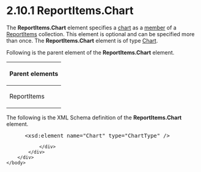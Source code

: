 <html dir="LTR" xmlns:mshelp="http://msdn.microsoft.com/mshelp" xmlns:ddue="http://ddue.schemas.microsoft.com/authoring/2003/5" xmlns:xlink="http://www.w3.org/1999/xlink" xmlns:tool="http://www.microsoft.com/tooltip">
    <head>
        <meta http-equiv="Content-Type" content="text/html; CHARSET=utf-8"></meta>
        <meta name="save" content="history"></meta>
        <title>2.10.1 ReportItems.Chart</title>
        <xml>
            <mshelp:toctitle title="2.10.1 ReportItems.Chart"></mshelp:toctitle>
            <mshelp:rltitle title="[MS-RDL]: ReportItems.Chart"></mshelp:rltitle>
            <mshelp:keyword index="A" term="0983164d-6776-4673-9d7c-270779f26941"></mshelp:keyword>
            <mshelp:attr name="DCSext.ContentType" value="open specification"></mshelp:attr>
            <mshelp:attr name="AssetID" value="0983164d-6776-4673-9d7c-270779f26941"></mshelp:attr>
            <mshelp:attr name="TopicType" value="kbRef"></mshelp:attr>
            <mshelp:attr name="DCSext.Title" value="[MS-RDL]: ReportItems.Chart" />
        </xml>
    </head>
    <body>
        <div id="header">
            <h1 class="heading">2.10.1 ReportItems.Chart</h1>
        </div>
        <div id="mainSection">
            <div id="mainBody">
                <div id="allHistory" class="saveHistory"></div>
                <div id="sectionSection0" class="section" name="collapseableSection">
                    

<p>The <b>ReportItems.Chart</b> element specifies a <a href="b2482b3f-74ab-4ca8-a9e5-c07955011743.html#gt_8e07039d-d1d3-4336-a478-f35e8cacc26c">chart</a> as a <a href="b2482b3f-74ab-4ca8-a9e5-c07955011743.html#gt_5d78ca78-a9b1-4791-8126-bf9494304b11">member</a> of a <a href="c5fef915-e842-43b4-91f9-56af4eb15be0.html">ReportItems</a> collection.
This element is optional and can be specified more than once. The <b>ReportItems.Chart</b>
element is of type <a href="b0ab5524-7eb2-47a7-a4d3-230f5c8c5526.html">Chart</a>.</p>

<p>Following is the parent element of the <b>ReportItems.Chart</b>
element.</p>

<table>
 <thead>
  <tr>
   <th>
   <p>Parent elements</p>
   </th>
  </tr>
 </thead>
 <tr>
  <td>
  <p>ReportItems</p>
  </td>
 </tr>
</table>

<p>The following is the XML Schema definition of the <b>ReportItems.Chart</b>
element.</p>

<dl>
<dd>
<div><pre> &lt;xsd:element name=&quot;Chart&quot; type=&quot;ChartType&quot; /&gt;
</pre></div>
</dd></dl>


                </div>
            </div>
        </div>
    </body>
</html>